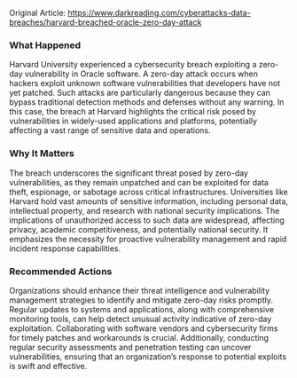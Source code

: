 Original Article: https://www.darkreading.com/cyberattacks-data-breaches/harvard-breached-oracle-zero-day-attack

### What Happened

Harvard University experienced a cybersecurity breach exploiting a zero-day vulnerability in Oracle software. A zero-day attack occurs when hackers exploit unknown software vulnerabilities that developers have not yet patched. Such attacks are particularly dangerous because they can bypass traditional detection methods and defenses without any warning. In this case, the breach at Harvard highlights the critical risk posed by vulnerabilities in widely-used applications and platforms, potentially affecting a vast range of sensitive data and operations.

### Why It Matters

The breach underscores the significant threat posed by zero-day vulnerabilities, as they remain unpatched and can be exploited for data theft, espionage, or sabotage across critical infrastructures. Universities like Harvard hold vast amounts of sensitive information, including personal data, intellectual property, and research with national security implications. The implications of unauthorized access to such data are widespread, affecting privacy, academic competitiveness, and potentially national security. It emphasizes the necessity for proactive vulnerability management and rapid incident response capabilities.

### Recommended Actions

Organizations should enhance their threat intelligence and vulnerability management strategies to identify and mitigate zero-day risks promptly. Regular updates to systems and applications, along with comprehensive monitoring tools, can help detect unusual activity indicative of zero-day exploitation. Collaborating with software vendors and cybersecurity firms for timely patches and workarounds is crucial. Additionally, conducting regular security assessments and penetration testing can uncover vulnerabilities, ensuring that an organization’s response to potential exploits is swift and effective.